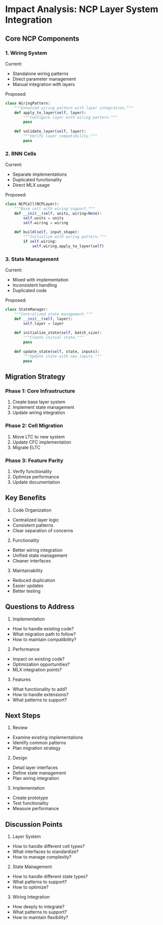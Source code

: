 # Impact Analysis: NCP Layer System Integration

## Core NCP Components

### 1. Wiring System
Current:
- Standalone wiring patterns
- Direct parameter management
- Manual integration with layers

Proposed:
```python
class WiringPattern:
    """Enhanced wiring pattern with layer integration."""
    def apply_to_layer(self, layer):
        """Configure layer with wiring pattern."""
        pass
        
    def validate_layer(self, layer):
        """Verify layer compatibility."""
        pass
```

### 2. RNN Cells
Current:
- Separate implementations
- Duplicated functionality
- Direct MLX usage

Proposed:
```python
class NCPCell(NCPLayer):
    """Base cell with wiring support."""
    def __init__(self, units, wiring=None):
        self.units = units
        self.wiring = wiring
        
    def build(self, input_shape):
        """Initialize with wiring pattern."""
        if self.wiring:
            self.wiring.apply_to_layer(self)
```

### 3. State Management
Current:
- Mixed with implementation
- Inconsistent handling
- Duplicated code

Proposed:
```python
class StateManager:
    """Centralized state management."""
    def __init__(self, layer):
        self.layer = layer
        
    def initialize_state(self, batch_size):
        """Create initial state."""
        pass
        
    def update_state(self, state, inputs):
        """Update state with new inputs."""
        pass
```

## Migration Strategy

### Phase 1: Core Infrastructure
1. Create base layer system
2. Implement state management
3. Update wiring integration

### Phase 2: Cell Migration
1. Move LTC to new system
2. Update CFC implementation
3. Migrate ELTC

### Phase 3: Feature Parity
1. Verify functionality
2. Optimize performance
3. Update documentation

## Key Benefits

1. Code Organization
- Centralized layer logic
- Consistent patterns
- Clear separation of concerns

2. Functionality
- Better wiring integration
- Unified state management
- Cleaner interfaces

3. Maintainability
- Reduced duplication
- Easier updates
- Better testing

## Questions to Address

1. Implementation
- How to handle existing code?
- What migration path to follow?
- How to maintain compatibility?

2. Performance
- Impact on existing code?
- Optimization opportunities?
- MLX integration points?

3. Features
- What functionality to add?
- How to handle extensions?
- What patterns to support?

## Next Steps

1. Review
- Examine existing implementations
- Identify common patterns
- Plan migration strategy

2. Design
- Detail layer interfaces
- Define state management
- Plan wiring integration

3. Implementation
- Create prototype
- Test functionality
- Measure performance

## Discussion Points

1. Layer System
- How to handle different cell types?
- What interfaces to standardize?
- How to manage complexity?

2. State Management
- How to handle different state types?
- What patterns to support?
- How to optimize?

3. Wiring Integration
- How deeply to integrate?
- What patterns to support?
- How to maintain flexibility?